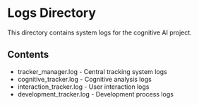 # Logs Directory

This directory contains system logs for the cognitive AI project.

## Contents
- tracker_manager.log - Central tracking system logs
- cognitive_tracker.log - Cognitive analysis logs
- interaction_tracker.log - User interaction logs
- development_tracker.log - Development process logs
